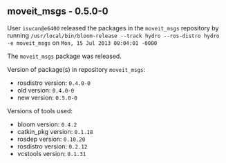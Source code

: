 ## moveit_msgs - 0.5.0-0

User `isucan@e6400` released the packages in the `moveit_msgs` repository by running `/usr/local/bin/bloom-release --track hydro --ros-distro hydro -e moveit_msgs` on `Mon, 15 Jul 2013 08:04:01 -0000`

The `moveit_msgs` package was released.

Version of package(s) in repository `moveit_msgs`:
- rosdistro version: `0.4.0-0`
- old version: `0.4.0-0`
- new version: `0.5.0-0`

Versions of tools used:
- bloom version: `0.4.2`
- catkin_pkg version: `0.1.18`
- rosdep version: `0.10.20`
- rosdistro version: `0.2.12`
- vcstools version: `0.1.31`


